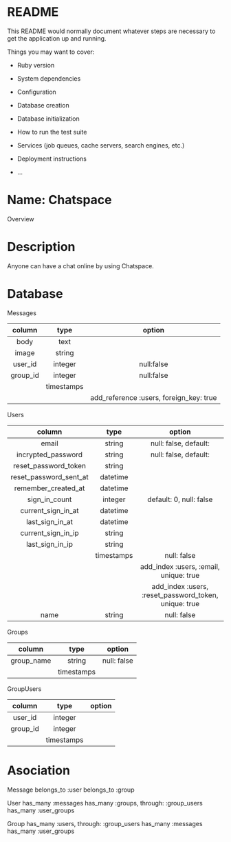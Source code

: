 # README

This README would normally document whatever steps are necessary to get the
application up and running.

Things you may want to cover:

* Ruby version

* System dependencies

* Configuration

* Database creation

* Database initialization

* How to run the test suite

* Services (job queues, cache servers, search engines, etc.)

* Deployment instructions

* ...

Name: Chatspace
====

Overview

# Description

Anyone can have a chat online by using Chatspace.

# Database

Messages

|column  |   type   |                                 option|
|:----:  |:--------:|:-------------------------------------:|
|body    |   text   |                                       |
|image   |  string  |                                       |
|user_id | integer  |                             null:false|
|group_id| integer  |                             null:false|
|        |timestamps|                                       |
|        |          |add_reference :users, foreign_key: true|

Users

|column                |   type   |                                               option|
|:--------------------:|:--------:|:---------------------------------------------------:|
|email                 |  string  |                                null: false, default:|
|incrypted_password    |  string  |                                null: false, default:|
|reset_password_token  |  string  |                                                     |
|reset_password_sent_at| datetime |                                                     |
|remember_created_at   | datetime |                                                     |
|sign_in_count         | integer  |                              default: 0, null: false|
|current_sign_in_at    | datetime |                                                     |
|last_sign_in_at       | datetime |                                                     |
|current_sign_in_ip    |  string  |                                                     |
|last_sign_in_ip       |  string  |                                                     |
|                      |timestamps|                                          null: false|
|                      |          |               add_index :users, :email, unique: true|
|                      |          |add_index :users, :reset_password_token, unique: true|
|name                  |  string  |                                          null: false|

Groups

|column    |   type   |     option|
|:--------:|:--------:|:---------:|
|group_name|  string  |null: false|
|          |timestamps|           |

GroupUsers

|column    |   type   |option|
|:--------:|:--------:|:----:|
|user_id | integer  |        |
|group_id| integer  |        |
|        |timestamps|        |


# Asociation

Message
  belongs_to :user
  belongs_to :group

User
  has_many :messages
  has_many :groups, through: :group_users
  has_many :user_groups

Group
  has_many :users, through: :group_users
  has_many :messages
  has_many :user_groups
